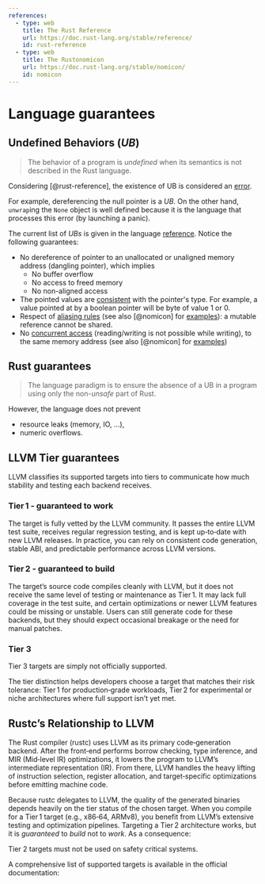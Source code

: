 ```yaml
---
references:
  - type: web
    title: The Rust Reference
    url: https://doc.rust-lang.org/stable/reference/
    id: rust-reference
  - type: web
    title: The Rustonomicon
    url: https://doc.rust-lang.org/stable/nomicon/
    id: nomicon
---
```


# Language guarantees

## Undefined Behaviors (*UB*)

> The behavior of a program is *undefined* when its semantics is not described in the Rust language.

Considering [@rust-reference], the existence of UB is considered an [error](https://doc.rust-lang.org/reference/behavior-considered-undefined.html#r-undefined.general).

For example, dereferencing the null pointer is a *UB*. On the other hand, `unwrap`ing the `None` object is well defined because it is the language that processes this error (by launching a panic).

The current list of *UBs* is given in the language [reference](https://doc.rust-lang.org/reference/behavior-considered-undefined.html). Notice the following guarantees:

* No dereference of pointer to an unallocated or unaligned memory address (dangling pointer), which implies
  * No buffer overflow
  * No access to freed memory
  * No non-aligned access
* The pointed values are [consistent](https://doc.rust-lang.org/reference/behavior-considered-undefined.html#r-undefined.invalid) with the pointer's type. For example, a value pointed at by a boolean pointer will be byte of value 1 or 0.
* Respect of [aliasing rules](https://doc.rust-lang.org/reference/behavior-considered-undefined.html#r-undefined.alias) (see also [@nomicon] for [examples](https://doc.rust-lang.org/nomicon/aliasing.html)): a mutable reference cannot be shared.
* No [concurrent access](https://doc.rust-lang.org/reference/behavior-considered-undefined.html#r-undefined.race) (reading/writing is not possible while writing), to the same memory address (see also [@nomicon] for [examples](https://doc.rust-lang.org/nomicon/races.html))

## Rust guarantees

> The language paradigm is to ensure the absence of a UB in a program using only the non-*unsafe* part of Rust.

However, the language does not prevent

* resource leaks (memory, IO, ...),
* numeric overflows.

## LLVM Tier guarantees

LLVM classifies its supported targets into tiers to communicate how much stability and testing each backend receives.

### Tier 1 - guaranteed to work

The target is fully vetted by the LLVM community. It passes the entire LLVM test suite, receives regular regression testing, and is kept up‑to‑date with new LLVM releases. In practice, you can rely on consistent code generation, stable ABI, and predictable performance across LLVM versions.

### Tier 2 - guaranteed to build

The target’s source code compiles cleanly with LLVM, but it does not receive the same level of testing or maintenance as Tier 1. It may lack full coverage in the test suite, and certain optimizations or newer LLVM features could be missing or unstable. Users can still generate code for these backends, but they should expect occasional breakage or the need for manual patches.

### Tier 3 

Tier 3 targets are simply not officially supported.



The tier distinction helps developers choose a target that matches their risk tolerance: Tier 1 for production‑grade workloads, Tier 2 for experimental or niche architectures where full support isn’t yet met.

## Rustc’s Relationship to LLVM

The Rust compiler (rustc) uses LLVM as its primary code‑generation backend. After the front‑end performs borrow checking, type inference, and MIR (Mid‑level IR) optimizations, it lowers the program to LLVM’s intermediate representation (IR). From there, LLVM handles the heavy lifting of instruction selection, register allocation, and target‑specific optimizations before emitting machine code.

Because rustc delegates to LLVM, the quality of the generated binaries depends heavily on the tier status of the chosen target. When you compile for a Tier 1 target (e.g., x86‑64, ARMv8), you benefit from LLVM’s extensive testing and optimization pipelines. Targeting a Tier 2 architecture works, but it is *guaranteed* to *build* not to *work*.
As a consequence: 

<div class="reco" id="LANG-ERRWRAP" type="Rule" title="Tier 2 targets must not be used on safety critical systems">
Tier 2 targets must not be used on safety critical systems.
</div>

A comprehensive list of supported targets is available in the official documentation:

[Plateform support]: https://doc.rust-lang.org/stable/rustc/platform-support.html

